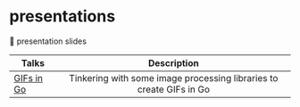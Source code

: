# presentations
:moyai: presentation slides

| Talks         | Description   | 
| ------------- |:-------------:| 
| [GIFs in Go](https://camilogarcialarotta.github.io/presentations/talks/gifs-in-go)    | Tinkering with some image processing libraries to create GIFs in Go |
